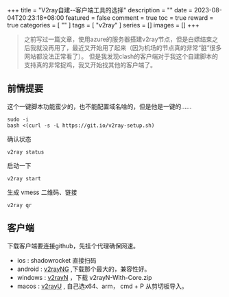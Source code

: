 +++
title = "V2ray自建--客户端工具的选择"
description = ""
date = 2023-08-04T20:23:18+08:00
featured = false
comment = true
toc = true
reward = true
categories = [
  ""
]
tags = [
  "v2ray"
]
series = []
images = []
+++

> 之前写过一篇文章，使用azure的服务器搭建v2ray节点，但是白嫖结束之后我就没再用了，最近又开始用了起来（因为机场的节点真的非常“脏”很多网站都没法正常看了）。
> 但是我发现clash的客户端对于我这个自建脚本的支持真的非常捉鸡，我又开始找其他的客户端了。

## 前情提要

这个一键脚本功能蛮少的，也不能配置域名啥的，但是他是一键的…… 

```
sudo -i
bash <(curl -s -L https://git.io/v2ray-setup.sh)
```

确认状态

```
v2ray status
```

启动一下
```
v2ray start
```

生成 vmess 二维码、链接

```
v2ray qr
```

## 客户端

下载客户端要连接github，先挂个代理确保网速。

- ios : shadowrocket 直接扫码
- android : [v2rayNG](https://github.com/2dust/v2rayNg/releases) ,下载那个最大的，兼容性好。
- windows : [v2rayN](https://github.com/2dust/v2rayN/releases/) ，下载 v2rayN-With-Core.zip 
- macos : [v2rayU](https://github.com/yanue/V2rayU/releases) , 自己选x64、arm， cmd + P 从剪切板导入。

